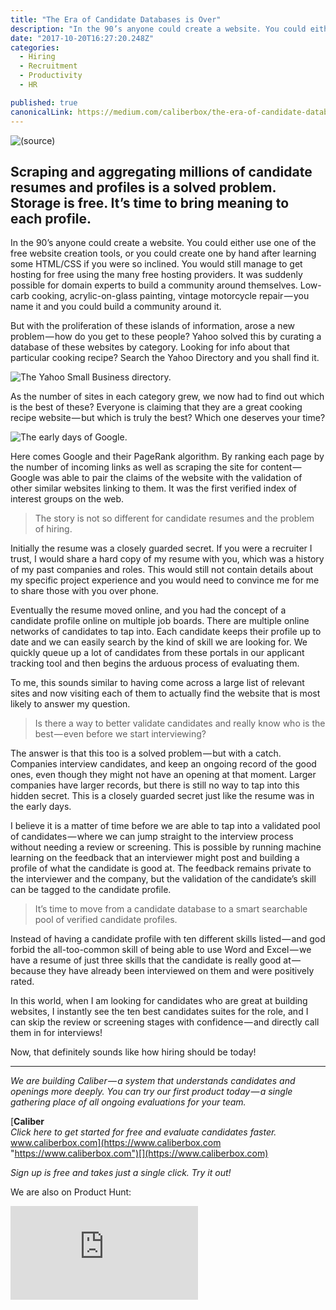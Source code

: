 ```yaml
---
title: "The Era of Candidate Databases is Over"
description: "In the 90’s anyone could create a website. You could either use one of the free website creation tools, or you could create one by hand after learning some HTML/CSS if you were so inclined. You would…"
date: "2017-10-20T16:27:20.248Z"
categories: 
  - Hiring
  - Recruitment
  - Productivity
  - HR

published: true
canonicalLink: https://medium.com/caliberbox/the-era-of-candidate-databases-is-over-30f19c31e8c2
---
```


![([source](https://unsplash.com/photos/iw7QgT1uv-4))](./asset-1.jpeg)

## Scraping and aggregating millions of candidate resumes and profiles is a solved problem. Storage is free. It’s time to bring meaning to each profile.

In the 90’s anyone could create a website. You could either use one of the free website creation tools, or you could create one by hand after learning some HTML/CSS if you were so inclined. You would still manage to get hosting for free using the many free hosting providers. It was suddenly possible for domain experts to build a community around themselves. Low-carb cooking, acrylic-on-glass painting, vintage motorcycle repair — you name it and you could build a community around it.

But with the proliferation of these islands of information, arose a new problem — how do you get to these people? Yahoo solved this by curating a database of these websites by category. Looking for info about that particular cooking recipe? Search the Yahoo Directory and you shall find it.

![The Yahoo Small Business directory.](./asset-2.png)

As the number of sites in each category grew, we now had to find out which is the best of these? Everyone is claiming that they are a great cooking recipe website — but which is truly the best? Which one deserves your time?

![The early days of Google.](./asset-3.png)

Here comes Google and their PageRank algorithm. By ranking each page by the number of incoming links as well as scraping the site for content — Google was able to pair the claims of the website with the validation of other similar websites linking to them. It was the first verified index of interest groups on the web.

> The story is not so different for candidate resumes and the problem of hiring.

Initially the resume was a closely guarded secret. If you were a recruiter I trust, I would share a hard copy of my resume with you, which was a history of my past companies and roles. This would still not contain details about my specific project experience and you would need to convince me for me to share those with you over phone.

Eventually the resume moved online, and you had the concept of a candidate profile online on multiple job boards. There are multiple online networks of candidates to tap into. Each candidate keeps their profile up to date and we can easily search by the kind of skill we are looking for. We quickly queue up a lot of candidates from these portals in our applicant tracking tool and then begins the arduous process of evaluating them.

To me, this sounds similar to having come across a large list of relevant sites and now visiting each of them to actually find the website that is most likely to answer my question.

> Is there a way to better validate candidates and really know who is the best — even before we start interviewing?

The answer is that this too is a solved problem — but with a catch. Companies interview candidates, and keep an ongoing record of the good ones, even though they might not have an opening at that moment. Larger companies have larger records, but there is still no way to tap into this hidden secret. This is a closely guarded secret just like the resume was in the early days.

I believe it is a matter of time before we are able to tap into a validated pool of candidates — where we can jump straight to the interview process without needing a review or screening. This is possible by running machine learning on the feedback that an interviewer might post and building a profile of what the candidate is good at. The feedback remains private to the interviewer and the company, but the validation of the candidate’s skill can be tagged to the candidate profile.

> It’s time to move from a candidate database to a smart searchable pool of verified candidate profiles.

Instead of having a candidate profile with ten different skills listed — and god forbid the all-too-common skill of being able to use Word and Excel — we have a resume of just three skills that the candidate is really good at — because they have already been interviewed on them and were positively rated.

In this world, when I am looking for candidates who are great at building websites, I instantly see the ten best candidates suites for the role, and I can skip the review or screening stages with confidence — and directly call them in for interviews!

Now, that definitely sounds like how hiring should be today!

---

_We are building Caliber — a system that understands candidates and openings more deeply. You can try our first product today — a single gathering place of all ongoing evaluations for your team._

[**Caliber**  
_Click here to get started for free and evaluate candidates faster._ www.caliberbox.com](https://www.caliberbox.com "https://www.caliberbox.com")[](https://www.caliberbox.com)

_Sign up is free and takes just a single click. Try it out!_

We are also on Product Hunt:

<Embed src="https://cards.producthunt.com/cards/posts/111225?v=1" aspectRatio={0.81} />
